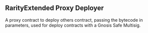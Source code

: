 ## RarityExtended Proxy Deployer

A proxy contract to deploy others contract, passing the bytecode in parameters, used for deploy contracts with a Gnosis Safe Multisig.